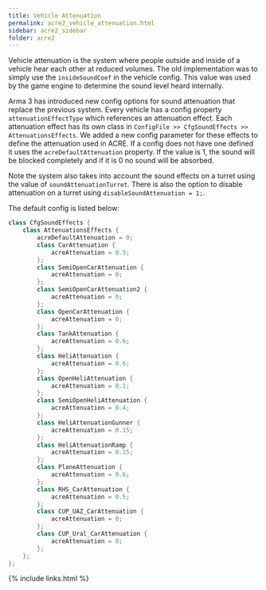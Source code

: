 ```yaml
---
title: Vehicle Attenuation
permalink: acre2_vehicle_attenuation.html
sidebar: acre2_sidebar
folder: acre2
---
```


Vehicle attenuation is the system where people outside and inside of a vehicle hear each other at reduced volumes. The old implementation was to simply use the `insideSoundCoef` in the vehicle config. This value was used by the game engine to determine the sound level heard internally.

Arma 3 has introduced new config options for sound attenuation that replace the previous system. Every vehicle has a config property `attenuationEffectType` which references an attenuation effect. Each attenuation effect has its own class in `ConfigFile >> CfgSoundEffects >> AttenuationsEffects`. We added a new config parameter for these effects to define the attenuation used in ACRE. If a config does not have one defined it uses the `acreDefaultAttenuation` property. If the value is 1, the sound will be blocked completely and if it is 0 no sound will be absorbed.

Note the system also takes into account the sound effects on a turret using the value of `soundAttenuationTurret`. There is also the option to disable attenuation on a turret using `disableSoundAttenuation = 1;`.

The default config is listed below:

```cpp
class CfgSoundEffects {
    class AttenuationsEffects {
        acreDefaultAttenuation = 0;
        class CarAttenuation {
            acreAttenuation = 0.5;
        };
        class SemiOpenCarAttenuation {
            acreAttenuation = 0;
        };
        class SemiOpenCarAttenuation2 {
            acreAttenuation = 0;
        };
        class OpenCarAttenuation {
            acreAttenuation = 0;
        };
        class TankAttenuation {
            acreAttenuation = 0.6;
        };
        class HeliAttenuation {
            acreAttenuation = 0.6;
        };
        class OpenHeliAttenuation {
            acreAttenuation = 0.1;
        };
        class SemiOpenHeliAttenuation {
            acreAttenuation = 0.4;
        };
        class HeliAttenuationGunner {
            acreAttenuation = 0.15;
        };
        class HeliAttenuationRamp {
            acreAttenuation = 0.15;
        };
        class PlaneAttenuation {
            acreAttenuation = 0.6;
        };
        class RHS_CarAttenuation {
            acreAttenuation = 0.5;
        };
        class CUP_UAZ_CarAttenuation {
            acreAttenuation = 0;
        };
        class CUP_Ural_CarAttenuation {
            acreAttenuation = 0;
        };
    };
};
```

{% include links.html %}

